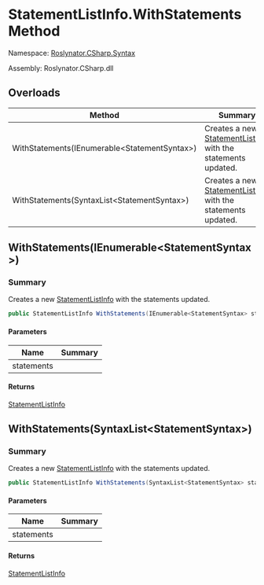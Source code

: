 # StatementListInfo\.WithStatements Method

Namespace: [Roslynator.CSharp.Syntax](../../README.md)

Assembly: Roslynator\.CSharp\.dll

## Overloads

| Method | Summary |
| ------ | ------- |
| WithStatements\(IEnumerable\<StatementSyntax>\) | Creates a new [StatementListInfo](../README.md) with the statements updated\. |
| WithStatements\(SyntaxList\<StatementSyntax>\) | Creates a new [StatementListInfo](../README.md) with the statements updated\. |

## WithStatements\(IEnumerable\<StatementSyntax>\)

### Summary

Creates a new [StatementListInfo](../README.md) with the statements updated\.

```csharp
public StatementListInfo WithStatements(IEnumerable<StatementSyntax> statements)
```

#### Parameters

| Name | Summary |
| ---- | ------- |
| statements | |

#### Returns

[StatementListInfo](../README.md)

## WithStatements\(SyntaxList\<StatementSyntax>\)

### Summary

Creates a new [StatementListInfo](../README.md) with the statements updated\.

```csharp
public StatementListInfo WithStatements(SyntaxList<StatementSyntax> statements)
```

#### Parameters

| Name | Summary |
| ---- | ------- |
| statements | |

#### Returns

[StatementListInfo](../README.md)

